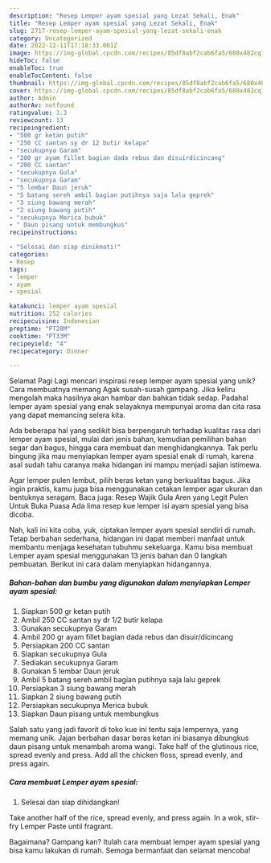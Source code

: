 ```yaml
---
description: "Resep Lemper ayam spesial yang Lezat Sekali, Enak"
title: "Resep Lemper ayam spesial yang Lezat Sekali, Enak"
slug: 2717-resep-lemper-ayam-spesial-yang-lezat-sekali-enak
category: Uncategorized
date: 2022-12-11T17:18:33.001Z
image: https://img-global.cpcdn.com/recipes/85df8abf2cab6fa5/680x482cq70/lemper-ayam-spesial-foto-resep-utama.jpg
hideToc: false
enableToc: true
enableTocContent: false
thumbnail: https://img-global.cpcdn.com/recipes/85df8abf2cab6fa5/680x482cq70/lemper-ayam-spesial-foto-resep-utama.jpg
cover: https://img-global.cpcdn.com/recipes/85df8abf2cab6fa5/680x482cq70/lemper-ayam-spesial-foto-resep-utama.jpg
author: Admin
authorAv: notfound
ratingvalue: 3.3
reviewcount: 13
recipeingredient:
- "500 gr ketan putih"
- "250 CC santan sy dr 12 butir kelapa"
- "secukupnya Garam"
- "200 gr ayam fillet bagian dada rebus dan disuirdicincang"
- "200 CC santan"
- "secukupnya Gula"
- "secukupnya Garam"
- "5 lembar Daun jeruk"
- "5 batang sereh ambil bagian putihnya saja lalu geprek"
- "3 siung bawang merah"
- "2 siung bawang putih"
- "secukupnya Merica bubuk"
- " Daun pisang untuk membungkus"
recipeinstructions:

- "Selesai dan siap dinikmati!"
categories:
- Resep
tags:
- lemper
- ayam
- spesial

katakunci: lemper ayam spesial 
nutrition: 252 calories
recipecuisine: Indonesian
preptime: "PT28M"
cooktime: "PT33M"
recipeyield: "4"
recipecategory: Dinner

---
```



Selamat Pagi Lagi mencari inspirasi resep lemper ayam spesial yang unik? Cara membuatnya memang Agak susah-susah gampang. Jika keliru mengolah maka hasilnya akan hambar dan bahkan tidak sedap. Padahal lemper ayam spesial yang enak selayaknya mempunyai aroma dan cita rasa yang dapat memancing selera kita.


Ada beberapa hal yang sedikit bisa berpengaruh terhadap kualitas rasa dari lemper ayam spesial, mulai dari jenis bahan, kemudian pemilihan bahan segar dan bagus, hingga cara membuat dan menghidangkannya. Tak perlu bingung jika mau menyiapkan lemper ayam spesial enak di rumah, karena asal sudah tahu caranya maka hidangan ini mampu menjadi sajian istimewa.

Agar lemper pulen lembut, pilih beras ketan yang berkualitas bagus. Jika ingin praktis, kamu juga bisa menggunakan cetakan lemper agar ukuran dan bentuknya seragam. Baca juga: Resep Wajik Gula Aren yang Legit Pulen Untuk Buka Puasa Ada lima resep kue lemper isi ayam spesial yang bisa dicoba.


Nah, kali ini kita coba, yuk, ciptakan lemper ayam spesial sendiri di rumah. Tetap berbahan sederhana, hidangan ini dapat memberi manfaat untuk membantu menjaga kesehatan tubuhmu sekeluarga. Kamu bisa membuat Lemper ayam spesial menggunakan 13 jenis bahan dan 0 langkah pembuatan. Berikut ini cara dalam menyiapkan hidangannya.

<!--inarticleads1-->

##### Bahan-bahan dan bumbu yang digunakan dalam menyiapkan Lemper ayam spesial:

1. Siapkan 500 gr ketan putih
1. Ambil 250 CC santan sy dr 1/2 butir kelapa
1. Gunakan secukupnya Garam
1. Ambil 200 gr ayam fillet bagian dada rebus dan disuir/dicincang
1. Persiapkan 200 CC santan
1. Siapkan secukupnya Gula
1. Sediakan secukupnya Garam
1. Gunakan 5 lembar Daun jeruk
1. Ambil 5 batang sereh ambil bagian putihnya saja lalu geprek
1. Persiapkan 3 siung bawang merah
1. Siapkan 2 siung bawang putih
1. Persiapkan secukupnya Merica bubuk
1. Siapkan  Daun pisang untuk membungkus


Salah satu yang jadi favorit di toko kue ini tentu saja lempernya, yang memang unik. Jajan berbahan dasar beras ketan ini biasanya dibungkus daun pisang untuk menambah aroma wangi. Take half of the glutinous rice, spread evenly and press. Add all the chicken floss, spread evenly, and press again. 

<!--inarticleads2-->

##### Cara membuat Lemper ayam spesial:


1. Selesai dan siap dihidangkan!

Take another half of the rice, spread evenly, and press again. In a wok, stir-fry Lemper Paste until fragrant. 

Bagaimana? Gampang kan? Itulah cara membuat lemper ayam spesial yang bisa kamu lakukan di rumah. Semoga bermanfaat dan selamat mencoba!
